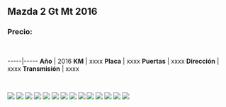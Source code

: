## Mazda 2 Gt Mt 2016

### Precio:

<p>&nbsp;</p>

-----|-----
**Año** | 2016
**KM** | xxxx
**Placa** | xxxx
**Puertas** | xxxx
**Dirección** | xxxx
**Transmisión** | xxxx


<p>&nbsp;</p>

<img src="images/Mazda 2 Gt Mt 2016 Kilo-9.000 - 0.1491.jpg?raw=true"/>
<img src="images/Mazda 2 Gt Mt 2016 Kilo-9.000 - 0.1696.jpg?raw=true"/>
<img src="images/Mazda 2 Gt Mt 2016 Kilo-9.000 - 0.2846.jpg?raw=true"/>
<img src="images/Mazda 2 Gt Mt 2016 Kilo-9.000 - 0.2922.jpg?raw=true"/>
<img src="images/Mazda 2 Gt Mt 2016 Kilo-9.000 - 0.4795.jpg?raw=true"/>
<img src="images/Mazda 2 Gt Mt 2016 Kilo-9.000 - 0.4951.jpg?raw=true"/>
<img src="images/Mazda 2 Gt Mt 2016 Kilo-9.000 - 0.5233.jpg?raw=true"/>
<img src="images/Mazda 2 Gt Mt 2016 Kilo-9.000 - 0.5583.jpg?raw=true"/>
<img src="images/Mazda 2 Gt Mt 2016 Kilo-9.000 - 0.6973.jpg?raw=true"/>
<img src="images/Mazda 2 Gt Mt 2016 Kilo-9.000 - 0.7222.jpg?raw=true"/>
<img src="images/Mazda 2 Gt Mt 2016 Kilo-9.000 - 0.7938.jpg?raw=true"/>
<img src="images/Mazda 2 Gt Mt 2016 Kilo-9.000 - 0.8354.jpg?raw=true"/>
<img src="images/Mazda 2 Gt Mt 2016 Kilo-9.000 - 0.9758.jpg?raw=true"/>
<img src="images/Mazda 2 Gt Mt 2016 Kilo-9.000 - 0.9826.jpg?raw=true"/>



